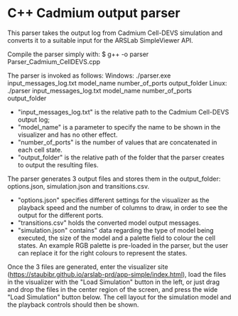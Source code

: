 # C++ Cadmium output parser

This parser takes the output log from Cadmium Cell-DEVS simulation and converts it to
a suitable input for the ARSLab SimpleViewer API.

Compile the parser simply with:
$ g++ -o parser Parser_Cadmium_CellDEVS.cpp

The parser is invoked as follows:
	Windows:
	./parser.exe input_messages_log.txt model_name number_of_ports output_folder
	Linux:
	./parser input_messages_log.txt model_name number_of_ports output_folder

 - "input_messages_log.txt" is the relative path to the Cadmium Cell-DEVS output log;
 - "model_name" is a parameter to specify the name to be shown in the visualizer and has no other effect.
 - "number_of_ports" is the number of values that are concatenated in each cell state.
 - "output_folder" is the relative path of the folder that the parser creates to output the resulting files.

The parser generates 3 output files and stores them in the output_folder: options.json, simulation.json and transitions.csv.
- "options.json" specifies different settings for the visualizer as the playback speed and the number of columns to draw, in order to see the output for the different ports.
- "transitions.csv" holds the converted model output messages.
- "simulation.json" contains" data regarding the type of model being executed, the size of the model and a palette field to colour the cell states. An example RGB palette is pre-loaded in the parser, but the user can replace it for the right colours to represent the states.

Once the 3 files are generated, enter the visualizer site (https://staubibr.github.io/arslab-prd/app-simple/index.html), load the files in the visualizer with the "Load Simulation" button in the left, or just drag and drop the files in the center region of the screen, and press the wide "Load Simulation" button below. The cell layout for the simulation model and the playback controls should then be shown.
